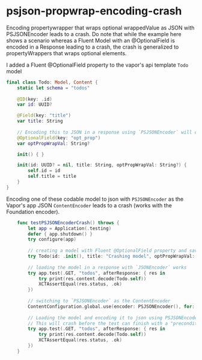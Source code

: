 # psjson-propwrap-encoding-crash
Encoding propertywrapper that wraps optional wrappedValue as JSON with PSJSONEncoder leads to a crash. Do note that while the example here shows a scenario whereas a Fluent Model with
an @OptionalField is encoded in a Response leading to a crash, the crash is generalized to propertyWrappers that wraps optional elements.

I added a Fluent @OptionalField property to the vapor's api template `Todo` model
```swift
final class Todo: Model, Content {
    static let schema = "todos"
    
    @ID(key: .id)
    var id: UUID?

    @Field(key: "title")
    var title: String
    
    // Encoding this to JSON in a response using `PSJSONEncoder` will crash no matter if the value is set or not
    @OptionalField(key: "opt_prop")
    var optPropWrapVal: String?

    init() { }

    init(id: UUID? = nil, title: String, optPropWrapVal: String?) {
        self.id = id
        self.title = title
    }
}
```
Encoding one of these codable model to json with `PSJSONEncoder` as the Vapor's app JSON `ContentEncoder` leads to a crash (works with the Foundation encoder).
```swift
    func testPSJSONEncoderCrash() throws {
        let app = Application(.testing)
        defer { app.shutdown() }
        try configure(app)
        
        // creating a model with Fluent @OptionalField property and saving it to our database (the database type doesnt matter)
        try Todo(id: .init(), title: "Crashing model", optPropWrapVal: "hasValue").create(on: app.db).wait()
        
        // loading the model in a response with `JSONEncoder` works
        try app.test(.GET, "todos", afterResponse: { res in
            try print(res.content.decode(Todo.self))
            XCTAssertEqual(res.status, .ok)
        })
        
        // switching to `PSJSONEncoder` as the ContentEncoder
        ContentConfiguration.global.use(encoder: PSJSONEncoder(), for: .json)
        
        // Loading the model and encoding it to json using PSJSONEncoder()
        // This will crash before the test can finish with a "precondition" failure
        try app.test(.GET, "todos", afterResponse: { res in
            try print(res.content.decode(Todo.self))
            XCTAssertEqual(res.status, .ok)
        })
    }
```

